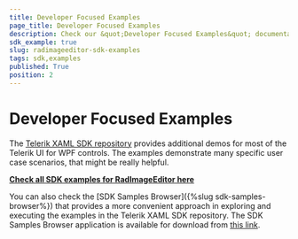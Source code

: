 ```yaml
---
title: Developer Focused Examples
page_title: Developer Focused Examples
description: Check our &quot;Developer Focused Examples&quot; documentation article for the RadImageEditor {{ site.framework_name }} control.
sdk_example: true
slug: radimageeditor-sdk-examples
tags: sdk,examples
published: True
position: 2
---
```


# Developer Focused Examples

The [Telerik XAML SDK repository](https://github.com/telerik/xaml-sdk/tree/master/) provides additional demos for most of the Telerik UI for WPF controls. The examples demonstrate many specific user case scenarios, that might be really helpful. 

__[Check all SDK examples for RadImageEditor here](https://github.com/telerik/xaml-sdk/tree/master/ImageEditor)__

You can also check the [SDK Samples Browser]({%slug sdk-samples-browser%}) that provides a more convenient approach in exploring and executing the examples in the Telerik XAML SDK repository. The SDK Samples Browser application is available for download from [this link](https://demos.telerik.com/xaml-sdkbrowser/).
